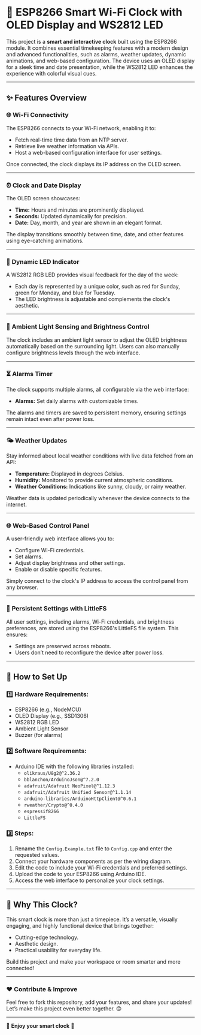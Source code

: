 # 🚀 **ESP8266 Smart Wi-Fi Clock with OLED Display and WS2812 LED**

This project is a **smart and interactive clock** built using the ESP8266 module. It combines essential timekeeping features with a modern design and advanced functionalities, such as alarms, weather updates, dynamic animations, and web-based configuration. The device uses an OLED display for a sleek time and date presentation, while the WS2812 LED enhances the experience with colorful visual cues.

---

## ✨ **Features Overview**

### 🌐 **Wi-Fi Connectivity**

The ESP8266 connects to your Wi-Fi network, enabling it to:

- Fetch real-time time data from an NTP server.
- Retrieve live weather information via APIs.
- Host a web-based configuration interface for user settings.

Once connected, the clock displays its IP address on the OLED screen.

---

### ⏰ **Clock and Date Display**

The OLED screen showcases:

- **Time:** Hours and minutes are prominently displayed.
- **Seconds:** Updated dynamically for precision.
- **Date:** Day, month, and year are shown in an elegant format.

The display transitions smoothly between time, date, and other features using eye-catching animations.

---

### 🎨 **Dynamic LED Indicator**

A WS2812 RGB LED provides visual feedback for the day of the week:

- Each day is represented by a unique color, such as red for Sunday, green for Monday, and blue for Tuesday.
- The LED brightness is adjustable and complements the clock's aesthetic.

---

### 🔆 **Ambient Light Sensing and Brightness Control**

The clock includes an ambient light sensor to adjust the OLED brightness automatically based on the surrounding light. Users can also manually configure brightness levels through the web interface.

---

### ⏳ **Alarms Timer**

The clock supports multiple alarms, all configurable via the web interface:

- **Alarms:** Set daily alarms with customizable times.

The alarms and timers are saved to persistent memory, ensuring settings remain intact even after power loss.

---

### 🌤️ **Weather Updates**

Stay informed about local weather conditions with live data fetched from an API:

- **Temperature:** Displayed in degrees Celsius.
- **Humidity:** Monitored to provide current atmospheric conditions.
- **Weather Conditions:** Indications like sunny, cloudy, or rainy weather.

Weather data is updated periodically whenever the device connects to the internet.

---

### 🌐 **Web-Based Control Panel**

A user-friendly web interface allows you to:

- Configure Wi-Fi credentials.
- Set alarms.
- Adjust display brightness and other settings.
- Enable or disable specific features.

Simply connect to the clock's IP address to access the control panel from any browser.

---

### 💾 **Persistent Settings with LittleFS**

All user settings, including alarms, Wi-Fi credentials, and brightness preferences, are stored using the ESP8266's LittleFS file system. This ensures:

- Settings are preserved across reboots.
- Users don’t need to reconfigure the device after power loss.

---

## 🔧 **How to Set Up**

### 1️⃣ **Hardware Requirements:**

- ESP8266 (e.g., NodeMCU)
- OLED Display (e.g., SSD1306)
- WS2812 RGB LED
- Ambient Light Sensor
- Buzzer (for alarms)

### 2️⃣ **Software Requirements:**

- Arduino IDE with the following libraries installed:
  - `olikraus/U8g2@^2.36.2`
  - `bblanchon/ArduinoJson@^7.2.0`
  - `adafruit/Adafruit NeoPixel@^1.12.3`
  - `adafruit/Adafruit Unified Sensor@^1.1.14`
  - `arduino-libraries/ArduinoHttpClient@^0.6.1`
  - `rweather/Crypto@^0.4.0`
  - `espressif8266`
  - `LittleFS`

### 3️⃣ **Steps:**

1. Rename the `Config.Example.txt` file to `Config.cpp` and enter the requested values.
2. Connect your hardware components as per the wiring diagram.
3. Edit the code to include your Wi-Fi credentials and preferred settings.
4. Upload the code to your ESP8266 using Arduino IDE.
5. Access the web interface to personalize your clock settings.

---

## 📜 **Why This Clock?**

This smart clock is more than just a timepiece. It’s a versatile, visually engaging, and highly functional device that brings together:

- Cutting-edge technology.
- Aesthetic design.
- Practical usability for everyday life.

Build this project and make your workspace or room smarter and more connected!

---

### ❤️ **Contribute & Improve**

Feel free to fork this repository, add your features, and share your updates! Let’s make this project even better together. 😊

---

🌟 **Enjoy your smart clock** 🌟

